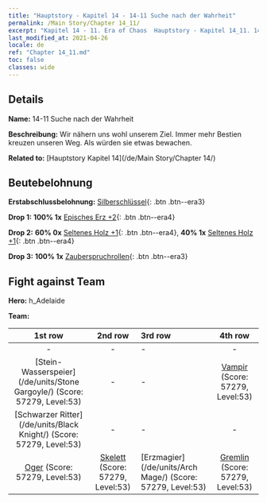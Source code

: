 ```yaml
---
title: "Hauptstory - Kapitel 14 - 14-11 Suche nach der Wahrheit"
permalink: /Main Story/Chapter 14_11/
excerpt: "Kapitel 14 - 11. Era of Chaos  Hauptstory - Kapitel 14_11. 14-11 Suche nach der Wahrheit"
last_modified_at: 2021-04-26
locale: de
ref: "Chapter 14_11.md"
toc: false
classes: wide
---
```


## Details

 **Name:** 14-11 Suche nach der Wahrheit

 **Beschreibung:** Wir nähern uns wohl unserem Ziel. Immer mehr Bestien kreuzen unseren Weg. Als würden sie etwas bewachen.

 **Related to:** [Hauptstory Kapitel 14](/de/Main Story/Chapter 14/)

## Beutebelohnung

 **Erstabschlussbelohnung:** [Silberschlüssel](/ItemsDE/con_693/){: .btn .btn--era3}

 **Drop 1:** **100% 1x** [Episches Erz +2](/ItemsDE/mat_47/){: .btn .btn--era4}

 **Drop 2:** **60% 0x** [Seltenes Holz +1](/ItemsDE/mat_41/){: .btn .btn--era4}, **40% 1x** [Seltenes Holz +1](/ItemsDE/mat_41/){: .btn .btn--era4}

 **Drop 3:** **100% 1x** [Zauberspruchrollen](/ItemsDE/con_694/){: .btn .btn--era3}


## Fight against Team
 **Hero:** h_Adelaide

 **Team:**


  | 1st row | 2nd row | 3rd row | 4th row |
  |:----:|:----:|:----|:----:|
  | - | - | - | - |
  | [Stein-Wasserspeier](/de/units/Stone Gargoyle/) (Score: 57279, Level:53)  | - | - | [Vampir](/de/units/Vampire/) (Score: 57279, Level:53)  |
  | [Schwarzer Ritter](/de/units/Black Knight/) (Score: 57279, Level:53)  | - | - | - |
  | [Oger](/de/units/Ogre/) (Score: 57279, Level:53)  | [Skelett](/de/units/Skeleton/) (Score: 57279, Level:53)  | [Erzmagier](/de/units/Arch Mage/) (Score: 57279, Level:53)  | [Gremlin](/de/units/Gremlin/) (Score: 57279, Level:53)  |


